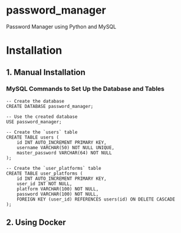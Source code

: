 # password_manager
Password Manager using Python and MySQL

# Installation

## 1. Manual Installation

### MySQL Commands to Set Up the Database and Tables

```
-- Create the database
CREATE DATABASE password_manager;

-- Use the created database
USE password_manager;

-- Create the `users` table
CREATE TABLE users (
    id INT AUTO_INCREMENT PRIMARY KEY,
    username VARCHAR(50) NOT NULL UNIQUE,
    master_password VARCHAR(64) NOT NULL
);

-- Create the `user_platforms` table
CREATE TABLE user_platforms (
    id INT AUTO_INCREMENT PRIMARY KEY,
    user_id INT NOT NULL,
    platform VARCHAR(100) NOT NULL,
    password VARCHAR(100) NOT NULL,
    FOREIGN KEY (user_id) REFERENCES users(id) ON DELETE CASCADE
);
```

## 2. Using Docker